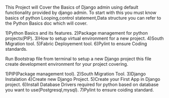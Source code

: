 This Project will Cover the Basics of Django admin using default functionality provided by django admin. 
To start with this you must know basics of python Looping,control statement,Data structure you can refer to the Python Basics doc which will cover.
 
1)Python Basics and its features.
2)Package management for python projects(PIP).
3)How to setup virtual environment for a new project.
4)South Migration tool. 
5)Fabric Deployement tool.
6)Pylint to ensure Coding standards.


Run Bootstrap file from terminal to setup a new Django project this file create development environment for your project covering.

1)PIP(Package management tool).
2)South Migration Tool.
3)Django Instalation
4)Create new Django Project.
5)Create your First App in Django project.
6)Install Database Drivers required for python based on database you want to use(Postgresql,mysql).
7)Pylint to ensure coiding standard.

